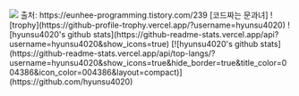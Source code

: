 <img src="https://img.shields.io/badge/{python}-{white}?style={bold}&logo={python}&logoColor={blue}"/>
출처: https://eunhee-programming.tistory.com/239 [코드짜는 문과녀]
![trophy](https://github-profile-trophy.vercel.app/?username=hyunsu4020)
![hyunsu4020's github stats](https://github-readme-stats.vercel.app/api?username=hyunsu4020&show_icons=true)
[![hyunsu4020's github stats](https://github-readme-stats.vercel.app/api/top-langs/?username=hyunsu4020&show_icons=true&hide_border=true&title_color=004386&icon_color=004386&layout=compact)](https://github.com/hyunsu4020)
